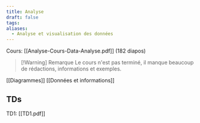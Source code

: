 ```yaml
---
title: Analyse
draft: false
tags: 
aliases:
  - Analyse et visualisation des données
---
```

Cours: [[Analyse-Cours-Data-Analyse.pdf]] (182 diapos)

> [!Warning] Remarque
> Le cours n'est pas terminé, il manque beaucoup de rédactions, informations et exemples.

[[Diagrammes]]
[[Données et informations]]

## TDs

TD1: [[TD1.pdf]]
